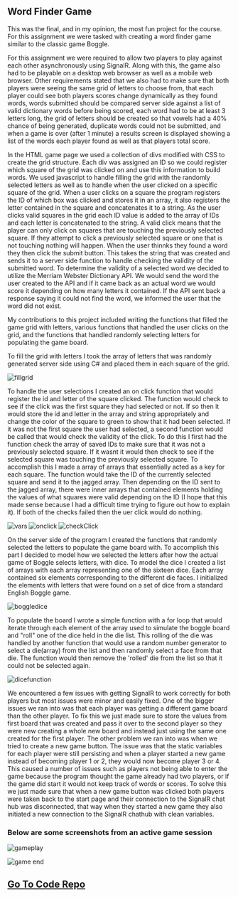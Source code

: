 <!--
layout: page
title: "Word Finder Game"
permalink: https://aricglanville.github.io/wordfinder
-->

## Word Finder Game

This was the final, and in my opinion, the most fun project for the course. 
For this assignment we were tasked with creating a word finder game similar to the classic game Boggle.

For this assignment we were required to allow two players to play against each other asynchronously using SignalR. Along with this, the game also had to be playable on a desktop web browser as well as a mobile web browser.
Other requirements stated that we also had to make sure that both players were seeing the same grid of letters to choose from, that each player could see both players scores change dynamically as they found words, words submitted should be compared server side against a list of valid dictionary words before being scored, each word had to be at least 3 letters long, the grid of letters should be created so that vowels had a 40% chance of being generated, duplicate words could not be submitted, and when a game is over (after 1 minute) a results screen is displayed showing a list of the words each player found as well as that players total score.

In the HTML game page we used a collection of divs modified with CSS to create the grid structure. Each div was assigned an ID so we could register which square of the grid was clicked on and use this information to build words. We used javascript to handle filling the grid with the randomly selected letters as well as to handle when the user clicked on a specific square of the grid. When a user clicks on a square the program registers the ID of which box was clicked and stores it in an array, it also registers the letter contained in the square and concatenates it to a string. As the user clicks valid squares in the grid each ID value is added to the array of IDs and each letter is concatenated to the string. A valid click means that the player can only click on squares that are touching the previously selected square. If they attempt to click a previously selected square or one that is not touching nothing will happen. When the user thinnks they found a word they then click the submit button. This takes the string that was created and sends it to a server side function to handle checking the validity of the submitted word. 
To determine the validity of a selected word we decided to utilize the Merriam Webster Dictionary API. We would send the word the user created to the API and if it came back as an actual word we would score it depending on how many letters it contained. If the API sent back a response saying it could not find the word, we informed the user that the word did not exist.

My contributions to this project included writing the functions that filled the game grid with letters, various functions that handled the user clicks on the grid, and the functions that handled randomly selecting letters for populating the game board. 

To fill the grid with letters I took the array of letters that was randomly generated server side using C# and placed them in each square of the grid.

![fillgrid](https://user-images.githubusercontent.com/84057490/184509031-c4de976c-4922-437b-91d9-346fd134d01c.png)

To handle the user selections I created an on click function that would register the id and letter of the square clicked. The function would check to see if the click  was the first square they had selected or not. If so then it would store the id and letter in the array and string appropriately and change the color of the square to green to show that it had been selected. If it was not the first square the user had selected, a second function would be called that would check the validity of the click. To do this I first had the function check the array of saved IDs to make sure that it was not a previously selected square. If it wasnt it would then check to see if the selected square was touching the previously selected square. To accomplish this I made a array of arrays that essentially acted as a key for each square. The function would take the ID of the currently selected square and send it to the jagged array. Then depending on the ID sent to the jagged array, there were inner arrays that contained elements holding the values of what squares were valid depending on the ID (I hope that this made sense because I had a difficult time trying to figure out how to explain it). If both of the checks failed then the uer click would do nothing.

![vars](https://user-images.githubusercontent.com/84057490/184509440-d13d5385-1896-4584-b455-1e214c46427b.png) ![onclick](https://user-images.githubusercontent.com/84057490/184509428-bcaa0308-c3ca-4e38-8452-9372e38b5ef4.png) ![checkClick](https://user-images.githubusercontent.com/84057490/184509418-eed3cdde-4f3c-40b3-8445-742099679fc1.png)

On the server side of the program I created the functions that randomly selected the letters to populate the game board with.
To accomplish this part I decided to model how we selected the letters after how the actual game of Boggle selects letters, with dice. To model the dice I created a list of arrays with each array representing one of the sixteen dice. Each array contained six elements corresponding to the different die faces. I initialized the elements with letters that were found on a set of dice from a standard English Boggle game. 

![boggledice](https://user-images.githubusercontent.com/84057490/184509565-c71ce8bb-10d5-489c-9052-166bf11085f7.png)

To populate the board I wrote a simple function with a for loop that would iterate through each element of the array used to simulate the boggle board and "roll" one of the dice held in the die list. This rolling of the die was handled by another function that would use a random number generator to select a die(array) from the list and then randomly select a face from that die. The function would then remove the 'rolled' die from the list so that it could not be selected again.

![dicefunction](https://user-images.githubusercontent.com/84057490/184509670-65dcdb7a-07da-4fa9-ad90-6fd5db52d763.png)


We encountered a few issues with getting SignalR to work correctly for both players but most issues were minor and easily fixed. One of the bigger issues we ran into was that each player was getting a different game board than the other player. To fix this we just made sure to store the values from first board that was created and pass it over to the second player so they were new creating a whole new board and instead just using the same one created for the first player. The other problem we ran into was when we tried to create a new game button. The issue was that the static variables for each player were still persisting and when a player started a new game instead of becoming player 1 or 2, they would now become player 3 or 4. This caused a number of issues such as players not being able to enter the game because the program thought the game already had two players, or if the game did start it would not keep track of words or scores. To solve this we just made sure that when a new game button was clicked both players were taken back to the start page and their connection to the SignalR chat hub was disconnected, that way when they started a new game they also initiated a new connection to the SignalR chathub with clean variables.

### Below are some screenshots from an active game session
![gameplay](https://user-images.githubusercontent.com/84057490/184510183-a6297a14-2a36-45ab-b4b5-ab0233dd27f6.png)

![game end](https://user-images.githubusercontent.com/84057490/184510188-d2d79742-2fe5-4df7-b524-81ad734b3353.png)

## [Go To Code Repo](https://github.com/aricglanville/WordFinderGame.git)
